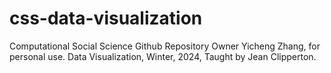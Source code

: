 # css-data-visualization
Computational Social Science Github Repository
Owner Yicheng Zhang, for personal use.
Data Visualization, Winter, 2024, Taught by Jean Clipperton.